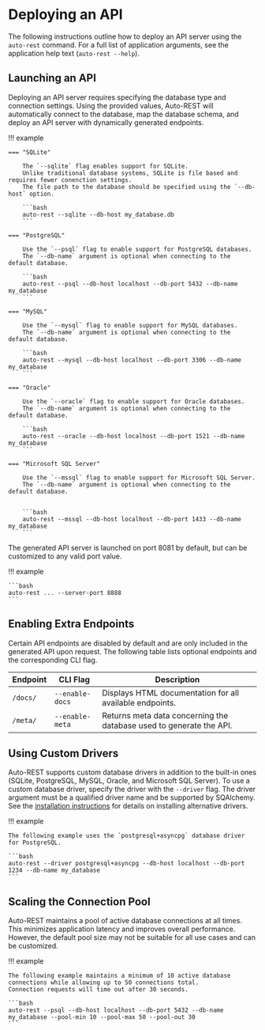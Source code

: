 # Deploying an API

The following instructions outline how to deploy an API server using the `auto-rest` command.
For a full list of application arguments, see the application help text (`auto-rest --help`).

## Launching an API

Deploying an API server requires specifying the database type and connection settings.
Using the provided values, Auto-REST will automatically connect to the database, map the database schema, and deploy an
API server with dynamically generated endpoints.

!!! example

    === "SQLite"
    
        The `--sqlite` flag enables support for SQLite.
        Unlike traditional database systems, SQLite is file based and requires fewer conenction settings.
        The file path to the database should be specified using the `--db-host` option.
    
        ```bash
        auto-rest --sqlite --db-host my_database.db
        ```
    
    === "PostgreSQL"
    
        Use the `--psql` flag to enable support for PostgreSQL databases.
        The `--db-name` argument is optional when connecting to the default database.
    
        ```bash
        auto-rest --psql --db-host localhost --db-port 5432 --db-name my_database
        ```
    
    === "MySQL"
    
        Use the `--mysql` flag to enable support for MySQL databases.
        The `--db-name` argument is optional when connecting to the default database.
    
        ```bash
        auto-rest --mysql --db-host localhost --db-port 3306 --db-name my_database
        ```
    
    === "Oracle"
    
        Use the `--oracle` flag to enable support for Oracle databases.
        The `--db-name` argument is optional when connecting to the default database.
    
        ```bash
        auto-rest --oracle --db-host localhost --db-port 1521 --db-name my_database
        ```
    
    === "Microsoft SQL Server"
    
        Use the `--mssql` flag to enable support for Microsoft SQL Server.
        The `--db-name` argument is optional when connecting to the default database.
        
    
        ```bash
        auto-rest --mssql --db-host localhost --db-port 1433 --db-name my_database
        ```

The generated API server is launched on port 8081 by default, but can be customized to any valid port value.

!!! example

    ```bash
    auto-rest ... --server-port 8888
    ```

## Enabling Extra Endpoints

Certain API endpoints are disabled by default and are only included in the generated API upon request.
The following table lists optional endpoints and the corresponding CLI flag.

| Endpoint | CLI Flag        | Description                                                         |
|----------|-----------------|---------------------------------------------------------------------|
| `/docs/` | `--enable-docs` | Displays HTML documentation for all available endpoints.            |
| `/meta/` | `--enable-meta` | Returns meta data concerning the database used to generate the API. |

## Using Custom Drivers

Auto-REST supports custom database drivers in addition to the built-in ones (SQLite, PostgreSQL, MySQL, Oracle, and
Microsoft SQL Server).
To use a custom database driver, specify the driver with the `--driver` flag.
The driver argument must be a qualified driver name and be supported by SQAlchemy.
See the [installation instructions](install.md) for details on installing alternative drivers.

!!! example

    The following example uses the `postgresql+asyncpg` database driver for PostgreSQL.

    ```bash
    auto-rest --driver postgresql+asyncpg --db-host localhost --db-port 1234 --db-name my_database
    ```

## Scaling the Connection Pool

Auto-REST maintains a pool of active database connections at all times.
This minimizes application latency and improves overall performance.
However, the default pool size may not be suitable for all use cases and can be customized.

!!! example

    The following example maintains a minimum of 10 active database connections while allowing up to 50 connections total.
    Connection requests will time out after 30 seconds.

    ```bash
    auto-rest --psql --db-host localhost --db-port 5432 --db-name my_database --pool-min 10 --pool-max 50 --pool-out 30
    ```
